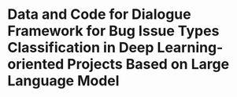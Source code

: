 # Data and Code for Dialogue Framework for Bug Issue Types Classification in Deep Learning-oriented Projects Based on Large Language Model
